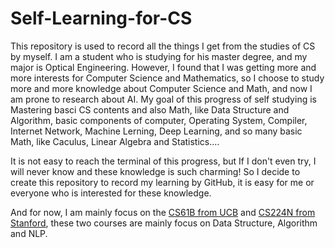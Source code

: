 # Self-Learning-for-CS
This repository is used to record all the things I get from the studies of CS by myself.
I am a student who is studying for his master degree, and my major is Optical Engineering. However, I found that I was getting more and more interests for Computer Science and Mathematics, so I choose to study more and more knowledge about Computer Science and Math, and now I am prone to research about AI. My goal of this progress of self studying is Mastering basci CS contents and also Math, like Data Structure and Algorithm, basic components of computer, Operating System, Compiler, Internet Network, Machine Lerning, Deep Learning, and so many basic Math, like Caculus, Linear Algebra and Statistics....

It is not easy to reach the terminal of this progress, but If I don't even try, I will never know and these knowledge is such charming! So I decide to create this repository to record my learning by GitHub, it is easy for me or everyone who is interested for these knowledge.

And for now, I am mainly focus on the [CS61B from UCB](https://sp18.datastructur.es/) and [CS224N from Stanford](https://web.stanford.edu/class/cs224n/index.html#schedule), these two courses are mainly focus on Data Structure, Algorithm and NLP.

